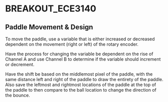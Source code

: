 # BREAKOUT_ECE3140


## Paddle Movement & Design
To move the paddle, use a variable that is either increased or decreased dependent on the movement (right or left) of the rotary encoder.

Have the process for changing the variable be dependent on the rise of Channel A and use Channel B to determine if the variable should increment or decrement.

Have the shift be based on the middlemost pixel of the paddle, with the same distance left and right of the paddle to draw the entirety of the paddle. Also save the leftmost and rightmost locations of the paddle at the top of the paddle to then compare to the ball location to change the direction of the bounce.

